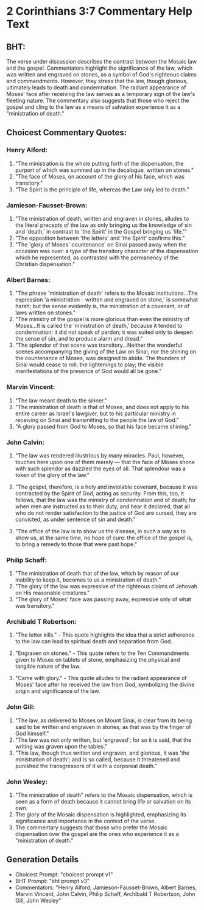 # 2 Corinthians 3:7 Commentary Help Text

## BHT:
The verse under discussion describes the contrast between the Mosaic law and the gospel. Commentators highlight the significance of the law, which was written and engraved on stones, as a symbol of God's righteous claims and commandments. However, they stress that the law, though glorious, ultimately leads to death and condemnation. The radiant appearance of Moses' face after receiving the law serves as a temporary sign of the law's fleeting nature. The commentary also suggests that those who reject the gospel and cling to the law as a means of salvation experience it as a "ministration of death."

## Choicest Commentary Quotes:
### Henry Alford:
1. "The ministration is the whole putting forth of the dispensation, the purport of which was summed up in the decalogue, written on stones."
2. "The face of Moses, on account of the glory of his face, which was transitory."
3. "The Spirit is the principle of life, whereas the Law only led to death."

### Jamieson-Fausset-Brown:
1. "The ministration of death, written and engraven in stones, alludes to the literal precepts of the law as only bringing us the knowledge of sin and 'death,' in contrast to 'the Spirit' in the Gospel bringing us 'life.'"
2. "The opposition between 'the letters' and 'the Spirit' confirms this."
3. "The 'glory of Moses' countenance' on Sinai passed away when the occasion was over: a type of the transitory character of the dispensation which he represented, as contrasted with the permanency of the Christian dispensation."

### Albert Barnes:
1. "The phrase 'ministration of death' refers to the Mosaic institutions...The expression 'a ministration - written and engraved on stone,' is somewhat harsh; but the sense evidently is, the ministration of a covenant, or of laws written on stones." 
2. "The ministry of the gospel is more glorious than even the ministry of Moses...It is called the 'ministration of death,' because it tended to condemnation; it did not speak of pardon; it was suited only to deepen the sense of sin, and to produce alarm and dread."
3. "The splendor of that scene was transitory...Neither the wonderful scenes accompanying the giving of the Law on Sinai, nor the shining on the countenance of Moses, was designed to abide. The thunders of Sinai would cease to roll; the lightenings to play; the visible manifestations of the presence of God would all be gone."

### Marvin Vincent:
1. "The law meant death to the sinner."
2. "The ministration of death is that of Moses, and does not apply to his entire career as Israel's lawgiver, but to his particular ministry in receiving on Sinai and transmitting to the people the law of God."
3. "A glory passed from God to Moses, so that his face became shining."

### John Calvin:
1. "The law was rendered illustrious by many miracles. Paul, however, touches here upon one of them merely — that the face of Moses shone with such splendor as dazzled the eyes of all. That splendour was a token of the glory of the law." 

2. "The gospel, therefore, is a holy and inviolable covenant, because it was contracted by the Spirit of God, acting as security. From this, too, it follows, that the law was the ministry of condemnation and of death; for when men are instructed as to their duty, and hear it declared, that all who do not render satisfaction to the justice of God are cursed, they are convicted, as under sentence of sin and death."

3. "The office of the law is to show us the disease, in such a way as to show us, at the same time, no hope of cure: the office of the gospel is, to bring a remedy to those that were past hope."

### Philip Schaff:
1. "The ministration of death that of the law, which by reason of our inability to keep it, becomes to us a ministration of death." 
2. "The glory of the law was expressive of the righteous claims of Jehovah on His reasonable creatures."
3. "The glory of Moses' face was passing away, expressive only of what was transitory."

### Archibald T Robertson:
1. "The letter kills." - This quote highlights the idea that a strict adherence to the law can lead to spiritual death and separation from God.

2. "Engraven on stones." - This quote refers to the Ten Commandments given to Moses on tablets of stone, emphasizing the physical and tangible nature of the law.

3. "Came with glory." - This quote alludes to the radiant appearance of Moses' face after he received the law from God, symbolizing the divine origin and significance of the law.

### John Gill:
1. "The law, as delivered to Moses on Mount Sinai, is clear from its being said to be written and engraven in stones; as that was by the finger of God himself."
2. "The law was not only written, but 'engraved'; for so it is said, that the writing was graven upon the tables."
3. "This law, though thus written and engraven, and glorious, it was 'the ministration of death'; and is so called, because it threatened and punished the transgressors of it with a corporeal death."

### John Wesley:
1. "The ministration of death" refers to the Mosaic dispensation, which is seen as a form of death because it cannot bring life or salvation on its own.
2. The glory of the Mosaic dispensation is highlighted, emphasizing its significance and importance in the context of the verse.
3. The commentary suggests that those who prefer the Mosaic dispensation over the gospel are the ones who experience it as a "ministration of death."


## Generation Details
- Choicest Prompt: "choicest prompt v1"
- BHT Prompt: "bht prompt v3"
- Commentators: "Henry Alford, Jamieson-Fausset-Brown, Albert Barnes, Marvin Vincent, John Calvin, Philip Schaff, Archibald T Robertson, John Gill, John Wesley"
